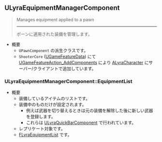 ## ULyraEquipmentManagerComponent

> Manages equipment applied to a pawn  
> 
> ----
> ポーンに適用された装備を管理します。  

* 概要
	* `UPawnComponent` の派生クラスです。
	* `ShooterCore` ([UGameFeatureData]) にて [UGameFeatureAction_AddComponents] により [ALyraCharacter] にサーバー/クライアントで追加しています。

### ULyraEquipmentManagerComponent::EquipmentList

* 概要
	* 装備しているアイテムのリストです。
	* 装備中のものだけが設定されます。
		* 例えば武器を切り替えるときは元の装備を解除した後に新しい武器を登録します。
		* これらは [ULyraQuickBarComponent] で行われています。
	* レプリケート対象です。
	* [FLyraEquipmentList] です。



<!--- ページ内のリンク --->

<!--- 自前の画像へのリンク --->

<!--- generated --->
[FLyraEquipmentList]: ../../Lyra/Equipment/FLyraInventoryList.md#flyraequipmentlist
[ULyraQuickBarComponent]: ../../Lyra/Etc/ULyraQuickBarComponent.md#ulyraquickbarcomponent
[ALyraCharacter]: ../../Lyra/GameplayFramework/ALyraCharacter.md#alyracharacter
[UGameFeatureAction_AddComponents]: ../../UE/GameFeature/UGameFeatureAction_AddComponents.md#ugamefeatureaction_addcomponents
[UGameFeatureData]: ../../UE/GameFeature/UGameFeatureData.md#ugamefeaturedata
